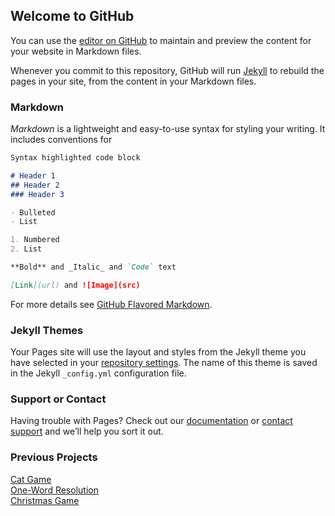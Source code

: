 ## Welcome to GitHub 

You can use the [editor on GitHub](https://github.com/awsomeboy323/awsomeboy323.github.io/edit/master/index.md) to maintain and preview the content for your website in Markdown files.

Whenever you commit to this repository, GitHub will run [Jekyll](https://jekyllrb.com/) to rebuild the pages in your site, from the content in your Markdown files.

### Markdown

_Markdown_ is a lightweight and easy-to-use syntax for styling your writing. It includes conventions for

```markdown
Syntax highlighted code block

# Header 1
## Header 2
### Header 3

- Bulleted
- List

1. Numbered
2. List

**Bold** and _Italic_ and `Code` text

[Link](url) and ![Image](src)
```

For more details see [GitHub Flavored Markdown](https://guides.github.com/features/mastering-markdown/).

### Jekyll Themes

Your Pages site will use the layout and styles from the Jekyll theme you have selected in your [repository settings](https://github.com/awsomeboy323/awsomeboy323.github.io/settings). The name of this theme is saved in the Jekyll `_config.yml` configuration file.

### Support or Contact

Having trouble with Pages? Check out our [documentation](https://help.github.com/categories/github-pages-basics/) or [contact support](https://github.com/contact) and we’ll help you sort it out.

### Previous Projects

[Cat Game](https://scratch.mit.edu/projects/245437757/)   
[One-Word Resolution](https://scratch.mit.edu/projects/279480607/)   
[Christmas Game](https://scratch.mit.edu/projects/260553988/)
